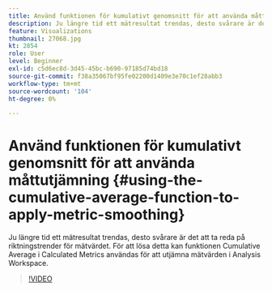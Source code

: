 ```yaml
---
title: Använd funktionen för kumulativt genomsnitt för att använda måttutjämning
description: Ju längre tid ett mätresultat trendas, desto svårare är det att ta reda på riktningstrender för mätvärdet. För att lösa detta kan funktionen Cumulative Average i Calculated Metrics användas för att utjämna mätvärden i Analysis Workspace.
feature: Visualizations
thumbnail: 27068.jpg
kt: 2854
role: User
level: Beginner
exl-id: c5d6ec8d-3d45-45bc-b690-97185d74bd18
source-git-commit: f38a35067bf95fe02200d1409e3e70c1ef28abb3
workflow-type: tm+mt
source-wordcount: '104'
ht-degree: 0%

---
```


# Använd funktionen för kumulativt genomsnitt för att använda måttutjämning {#using-the-cumulative-average-function-to-apply-metric-smoothing}

Ju längre tid ett mätresultat trendas, desto svårare är det att ta reda på riktningstrender för mätvärdet. För att lösa detta kan funktionen Cumulative Average i Calculated Metrics användas för att utjämna mätvärden i Analysis Workspace.

>[!VIDEO](https://video.tv.adobe.com/v/27068/?quality=12&learn=on)
